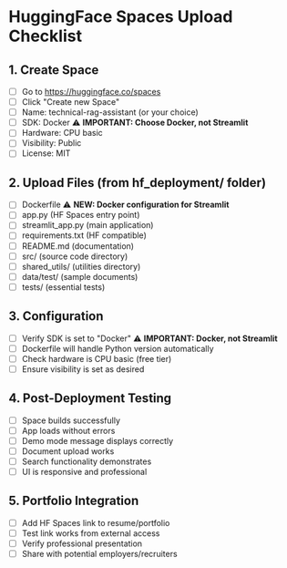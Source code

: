 # HuggingFace Spaces Upload Checklist

## 1. Create Space
- [ ] Go to https://huggingface.co/spaces
- [ ] Click "Create new Space"
- [ ] Name: technical-rag-assistant (or your choice)
- [ ] SDK: Docker ⚠️ **IMPORTANT: Choose Docker, not Streamlit**
- [ ] Hardware: CPU basic
- [ ] Visibility: Public
- [ ] License: MIT

## 2. Upload Files (from hf_deployment/ folder)
- [ ] Dockerfile ⚠️ **NEW: Docker configuration for Streamlit**
- [ ] app.py (HF Spaces entry point)
- [ ] streamlit_app.py (main application)
- [ ] requirements.txt (HF compatible)
- [ ] README.md (documentation)
- [ ] src/ (source code directory)
- [ ] shared_utils/ (utilities directory)
- [ ] data/test/ (sample documents)
- [ ] tests/ (essential tests)

## 3. Configuration
- [ ] Verify SDK is set to "Docker" ⚠️ **IMPORTANT: Docker, not Streamlit**
- [ ] Dockerfile will handle Python version automatically
- [ ] Check hardware is CPU basic (free tier)
- [ ] Ensure visibility is set as desired

## 4. Post-Deployment Testing
- [ ] Space builds successfully
- [ ] App loads without errors
- [ ] Demo mode message displays correctly
- [ ] Document upload works
- [ ] Search functionality demonstrates
- [ ] UI is responsive and professional

## 5. Portfolio Integration
- [ ] Add HF Spaces link to resume/portfolio
- [ ] Test link works from external access
- [ ] Verify professional presentation
- [ ] Share with potential employers/recruiters